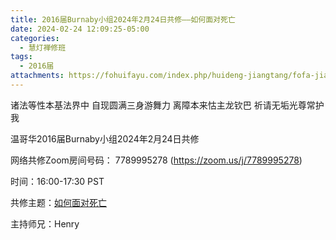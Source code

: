 ```yaml
---
title: 2016届Burnaby小组2024年2月24日共修——如何面对死亡
date: 2024-02-24 12:09:25-05:00
categories:
  - 慧灯禅修班
tags:
  - 2016届
attachments: https://fohuifayu.com/index.php/huideng-jiangtang/fofa-jianxiu/sheng-yu-si/630-l12020
---
```

诸法等性本基法界中 自现圆满三身游舞力 离障本来怙主龙钦巴 祈请无垢光尊常护我

温哥华2016届Burnaby小组2024年2月24日共修

网络共修Zoom房间号码： 7789995278 (https://zoom.us/j/7789995278)

时间：16:00-17:30 PST

共修主题：[如何面对死亡](https://fohuifayu.com/index.php/huideng-jiangtang/fofa-jianxiu/sheng-yu-si/630-l12020)

主持师兄：Henry

